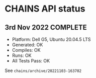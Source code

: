 # CHAINS API status

## 3rd Nov 2022 COMPLETE

* Platform: Dell G5, Ubuntu 20.04.5 LTS
* Generated: OK
* Compiles: OK
* Runs: OK
* All Tests Pass: OK

See `chains/archive/20221103-163702`
